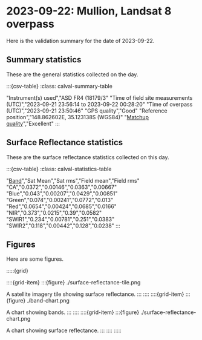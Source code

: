 # 2023-09-22: Mullion, Landsat 8 overpass

Here is the validation summary for the date of 2023-09-22.

## Summary statistics

These are the general statistics collected on the day.

:::{csv-table}
:class: calval-summary-table

"Instrument(s) used","ASD FR4 (18179/3"
"Time of field site measurements (UTC)","2023-09-21 23:56:14 to 2023-09-22 00:28:20"
"Time of overpass (UTC)","2023-09-21 23:50:46"
"GPS quality","Good"
"Reference position","148.862602E, 35.123138S (WGS84)"
"<a href='/guides/about/glossary/#pq' target='_blank'>Matchup quality</a>","Excellent"
:::

## Surface Reflectance statistics 

These are the surface reflectance statistics collected on this day.

:::{csv-table}
:class: calval-statistics-table

"<a href='/guides/about/glossary/#band' taget='_blank'>Band</a>","Sat Mean","Sat rms","Field mean","Field rms"
"CA","0.0372","0.00146","0.0363","0.00667"
"Blue","0.043","0.00207","0.0429","0.00851"
"Green","0.074","0.00241","0.0772","0.013"
"Red","0.0654","0.00424","0.0685","0.0166"
"NIR","0.373","0.0215","0.39","0.0582"
"SWIR1","0.234","0.00781","0.251","0.0383"
"SWIR2","0.118","0.00442","0.128","0.0238"
:::

## Figures

Here are some figures.

:::::{grid}

::::{grid-item}
:::{figure} ./surface-reflectance-tile.png

A satellite imagery tile showing surface reflectance.
:::
::::
::::{grid-item}
:::{figure} ./band-chart.png

A chart showing bands.
:::
::::
::::{grid-item}
:::{figure} ./surface-reflectance-chart.png

A chart showing surface reflectance.
:::
::::
:::::

